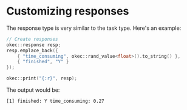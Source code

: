 # Customizing responses

The response type is very similar to the task type. Here's an example:

```cpp
// Create responses
okec::response resp;
resp.emplace_back({
    { "time_consuming", okec::rand_value<float>().to_string() },
    { "finished", "Y" }
});

okec::print("{:r}", resp);
```

The output would be:

```text
[1] finished: Y time_consuming: 0.27
```